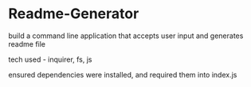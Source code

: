 # Readme-Generator

build a command line application that accepts user input and generates readme file

tech used - inquirer, fs, js

ensured dependencies were installed, and required them into index.js
